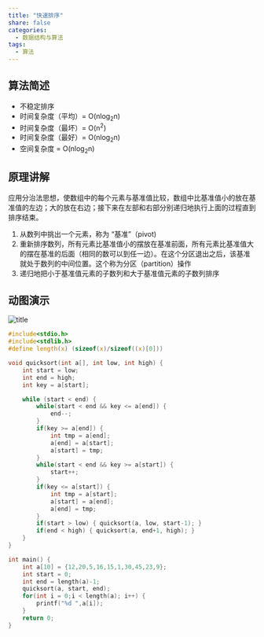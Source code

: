 ```yaml
---
title: "快速排序"
share: false
categories:
  - 数据结构与算法
tags:
  - 算法
---
```


## 算法简述
- 不稳定排序
- 时间复杂度（平均）= O(nlog<sub>2</sub>n)
- 时间复杂度（最坏）= O(n<sup>2</sup>)
- 时间复杂度（最好）= O(nlog<sub>2</sub>n)
- 空间复杂度 = O(nlog<sub>2</sub>n)
## 原理讲解
应用分治法思想，使数组中的每个元素与基准值比较，数组中比基准值小的放在基准值的左边；大的放在右边；接下来在左部和右部分别递归地执行上面的过程直到排序结束。
1. 从数列中挑出一个元素，称为 “基准”（pivot)
2. 重新排序数列，所有元素比基准值小的摆放在基准前面，所有元素比基准值大的摆在基准的后面（相同的数可以到任一边）。在这个分区退出之后，该基准就处于数列的中间位置。这个称为分区（partition）操作
3. 递归地把小于基准值元素的子数列和大于基准值元素的子数列排序
## 动图演示 
![title](https://i.bmp.ovh/imgs/2019/07/79f92499dcb7b5f3.gif)  

```c
#include<stdio.h>
#include<stdlib.h>
#define length(x) (sizeof(x)/sizeof((x)[0]))

void quicksort(int a[], int low, int high) {
    int start = low;
    int end = high;
    int key = a[start];

    while (start < end) {
        while(start < end && key <= a[end]) {
            end--;
        }
        if(key >= a[end]) {
            int tmp = a[end];
            a[end] = a[start];
            a[start] = tmp;
        }
        while(start < end && key >= a[start]) {
            start++;
        }
        if(key <= a[start]) {
            int tmp = a[start];
            a[start] = a[end];
            a[end] = tmp;
        }
        if(start > low) { quicksort(a, low, start-1); }
        if(end < high) { quicksort(a, end+1, high); }       
    }    
}

int main() {
    int a[10] = {12,20,5,16,15,1,30,45,23,9};
    int start = 0;
    int end = length(a)-1;
    quicksort(a, start, end);
    for(int i = 0;i < length(a); i++) {
        printf("%d ",a[i]);
    }
    return 0;
}
```
